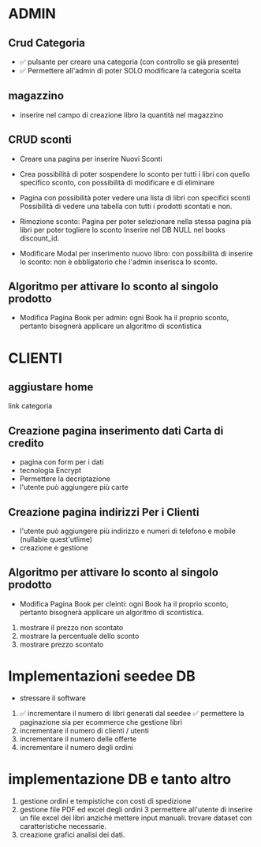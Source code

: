 # ADMIN
## Crud Categoria
- ✅ pulsante per creare una categoria (con controllo se già presente)
- ✅ Permettere all'admin di poter SOLO modificare la categoria scelta 

## magazzino 
- inserire nel campo di creazione libro la quantità nel magazzino 
## CRUD sconti
- Creare una pagina per inserire Nuovi Sconti
- Crea possibilità di poter sospendere lo sconto per tutti i libri con quello specifico sconto,  con possibilità di modificare e di eliminare

- Pagina con possibilità poter vedere una lista di libri con specifici sconti
Possibilità di vedere una tabella con tutti i prodotti scontati e non.
- Rimozione sconto:
Pagina per poter selezionare nella stessa pagina pià libri per poter togliere lo sconto Inserire nel DB NULL nel books discount_id.
- Modificare Modal per inserimento nuovo libro:
 con possibilità di inserire lo sconto: non è obbligatorio che l'admin inserisca lo sconto.

## Algoritmo per attivare lo sconto al singolo prodotto
- Modifica Pagina Book per admin:
ogni Book ha il proprio sconto, pertanto bisognerà applicare un algoritmo di scontistica

## 
# CLIENTI
## aggiustare home
link categoria
## Creazione pagina inserimento dati Carta di credito
- pagina con form per i dati
- tecnologia Encrypt
- Permettere la decriptazione
- l'utente può aggiungere più carte

## Creazione pagina indirizzi Per i Clienti
- l'utente può aggiungere più indirizzo e numeri di telefono e mobile (nullable quest'utlime)
- creazione e gestione 

## Algoritmo per attivare lo sconto al singolo prodotto
- Modifica Pagina Book per cleinti:
ogni Book ha il proprio sconto, pertanto bisognerà applicare un algoritmo di scontistica.
1. mostrare il prezzo non scontato
2. mostrare la percentuale dello sconto
3. mostrare prezzo scontato


# Implementazioni seedee DB 
- stressare il software
1. ✅ incrementare il numero di libri generati dal seedee
✅ permettere la paginazione sia per ecommerce che gestione libri
2. incrementare il numero di clienti / utenti 
3. incrementare il numero delle offerte 
4. incrementare il numero degli ordini 

# implementazione DB e tanto altro
1. gestione ordini e tempistiche con costi di spedizione
2. gestione file PDF ed excel degli ordini 
3 permettere all'utente di inserire un file excel dei libri anziché mettere input manuali. trovare dataset con caratteristiche necessarie.
4. creazione grafici analisi dei dati.

